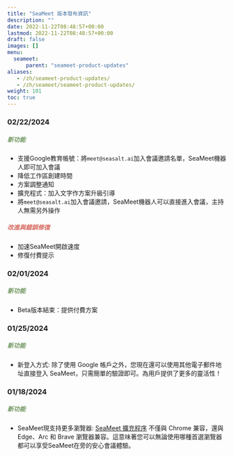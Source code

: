```yaml
---
title: "SeaMeet 版本發布資訊"
description: ""
date: 2022-11-22T08:48:57+00:00
lastmod: 2022-11-22T08:48:57+00:00
draft: false
images: []
menu:
  seameet:
      parent: "seameet-product-updates"
aliases:
   - /zh/seameet-product-updates/
   - /zh/seameet/seameet-product-updates/
weight: 101
toc: true
---
```



### 02/22/2024
##### **<font color="#739963">新功能</font>** 
- 支援Google教育帳號：將`meet@seasalt.ai`加入會議邀請名單，SeaMeet機器人即可加入會議
- 降低工作區創建時間
- 方案調整通知
- 擴充程式：加入文字作方案升級引導
- 將`meet@seasalt.ai`加入會議邀請，SeaMeet機器人可以直接進入會議，主持人無需另外操作

##### **<font color="#d66a60">改進與錯誤修復</font>**
- 加速SeaMeet開啟速度
- 修復付費提示

### 02/01/2024
##### **<font color="#739963">新功能</font>** 
- Beta版本結束：提供付費方案

### 01/25/2024
##### **<font color="#739963">新功能</font>** 
- 新登入方式: 除了使用 Google 帳戶之外，您現在還可以使用其他電子郵件地址直接登入 SeaMeet，只需簡單的驗證即可。為用戶提供了更多的靈活性！

### 01/18/2024
##### **<font color="#739963">新功能</font>** 
- SeaMeet現支持更多瀏覽器: [SeaMeet 擴充程序](https://chromewebstore.google.com/detail/seameet-take-chatgpt-meet/gkkhkniggakfgioeeclbllpihmipkcmn) 不僅與 Chrome 兼容，還與 Edge、Arc 和 Brave 瀏覽器兼容。這意味著您可以無論使用哪種首選瀏覽器都可以享受SeaMeet在旁的安心會議體驗。
